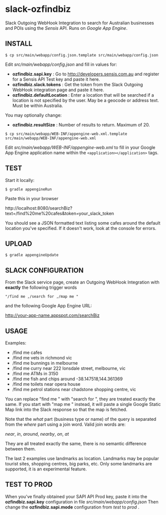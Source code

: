 slack-ozfindbiz
===============

Slack Outgoing WebHook Integration to search for Australian businesses and POIs using the *Sensis* API.
Runs on *Google App Engine*. 


INSTALL
-------

`$ cp src/main/webapp/config.json.template src/main/webapp/config.json`

Edit *src/main/webapp/config.json* and fill in values for:

* **ozfindbiz.sapi.key** : Go to http://developers.sensis.com.au and register for a Sensis API Test key and paste it here.
* **ozfindbiz.slack.tokens** : Get the token from the Slack Outgoing WebHook integration page and paste it here.
* **ozfindbiz.defaultLocation** : Enter a location that will be searched if a location is not specified by the user. May be a geocode or address text. Must be within Australia.

You may optionally change:

* **ozfindbiz.resultSize** : Number of results to return. Maximum of 20.


`$ cp src/main/webapp/WEB-INF/appengine-web.xml.template src/main/webapp/WEB-INF/appengine-web.xml`

Edit *src/main/webapp/WEB-INF/appengine-web.xml* to fill in your Google App Engine application name within the
`<application></application>` tags.


TEST
----

Start it locally:

`$ gradle appengineRun`

Paste this in your browser

http://localhost:8080/searchBiz?text=/find%20me%20cafes&token=your_slack_token

You should see a JSON formatted text listing some cafes around the default location you've specified.
If it doesn't work, look at the console for errors.


UPLOAD
------
`$ gradle appengineUpdate`


SLACK CONFIGURATION
-------------------
From the Slack service page, create an Outgoing WebHook Integration with **exactly** the following trigger words

`"/find me ,/search for ,/map me "`

and the following Google App Engine URL:

http://your-app-name.appspot.com/searchBiz 


USAGE
-----
Examples:

* /find me cafes
* /find me vets in richmond vic
* /find me bunnings in melbourne
* /find me curry near 222 lonsdale street, melbourne, vic
* /find me ATMs in 3150
* /find me fish and chips around -38.147518,144.361369
* /find me toilets near opera house
* /find me petrol stations near chadstone shopping centre, vic

You can replace "find me " with "search for ", they are treated exactly the same.
If you start with "map me " instead, it will paste a single Google Static Map link into the Slack response so that the map is fetched.

Note that the *what* part (business type or name) of the query is separated from the *where* part using a join word.
Valid join words are: 

*near*, *in*, *around*, *nearby*, *on*, *at* 

They are all treated exactly the same, there is no semantic difference between them.

The last 2 examples use landmarks as location. Landmarks may be popular tourist sites, shopping centres, big parks, etc. 
Only some landmarks are supported, it is an experimental feature.


TEST TO PROD
------------
When you've finally obtained your SAPI API Prod key, paste it into the 
**ozfindbiz.sapi.key**
configuration in file
*src/main/webapp/config.json*
Then change the 
**ozfindbiz.sapi.mode** 
configuration from *test* to *prod* .


 
